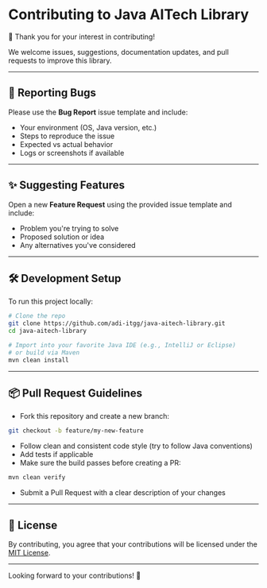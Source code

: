 # Contributing to Java AITech Library

🎉 Thank you for your interest in contributing!

We welcome issues, suggestions, documentation updates, and pull requests to improve this library.

---

## 🐛 Reporting Bugs

Please use the **Bug Report** issue template and include:
- Your environment (OS, Java version, etc.)
- Steps to reproduce the issue
- Expected vs actual behavior
- Logs or screenshots if available

---

## ✨ Suggesting Features

Open a new **Feature Request** using the provided issue template and include:
- Problem you're trying to solve
- Proposed solution or idea
- Any alternatives you've considered

---

## 🛠️ Development Setup

To run this project locally:

```bash
# Clone the repo
git clone https://github.com/adi-itgg/java-aitech-library.git
cd java-aitech-library

# Import into your favorite Java IDE (e.g., IntelliJ or Eclipse)
# or build via Maven
mvn clean install
```

---
## 📦 Pull Request Guidelines

* Fork this repository and create a new branch:
```bash
git checkout -b feature/my-new-feature
```

* Follow clean and consistent code style (try to follow Java conventions)
* Add tests if applicable
* Make sure the build passes before creating a PR:
```bash
mvn clean verify
```
* Submit a Pull Request with a clear description of your changes

---

## 📃 License

By contributing, you agree that your contributions will be licensed under the [MIT License](https://github.com/adi-itgg/java-aitech-library/blob/main/LICENSE).

---
Looking forward to your contributions! 🚀
